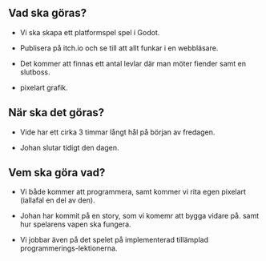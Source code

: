 ## Vad ska göras? 
- Vi ska skapa ett platformspel spel i Godot.
- Publisera på itch.io och se till att allt funkar i en webbläsare.

- Det kommer att finnas ett antal levlar där man möter fiender
samt en slutboss.

- pixelart grafik.

## När ska det göras? 
- Vide har ett cirka 3 timmar långt hål på början av fredagen.

- Johan slutar tidigt den dagen.

## Vem ska göra vad? 
- Vi både kommer att programmera, samt kommer vi rita egen pixelart (iallafal en del av den).

- Johan har kommit på en story, som vi komemr att bygga vidare på.
samt hur spelarens vapen ska fungera.

- Vi jobbar även på det spelet på implementerad tillämplad programmerings-lektionerna. 
